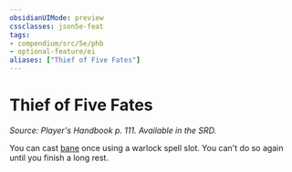 ```yaml
---
obsidianUIMode: preview
cssclasses: json5e-feat
tags:
- compendium/src/5e/phb
- optional-feature/ei
aliases: ["Thief of Five Fates"]
---
```

# Thief of Five Fates
*Source: Player's Handbook p. 111. Available in the SRD.*  

You can cast [bane](/3-Mechanics/CLI/spells/bane.md) once using a warlock spell slot. You can't do so again until you finish a long rest.